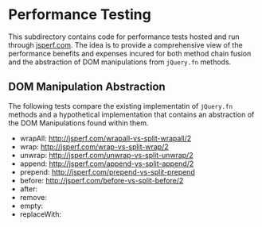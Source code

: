 # Performance Testing

This subdirectory contains code for performance tests hosted and run through [jsperf.com](http://jsperf.com). The idea is to provide a comprehensive view of the performance benefits and expenses incured for both method chain fusion and the abstraction of DOM manipulations from `jQuery.fn` methods.

## DOM Manipulation Abstraction

The following tests compare the existing implementatin of `jQuery.fn` methods and a hypothetical implementation that contains an abstraction of the DOM Manipulations found within them.

- wrapAll: http://jsperf.com/wrapall-vs-split-wrapall/2
- wrap: http://jsperf.com/wrap-vs-split-wrap/2
- unwrap: http://jsperf.com/unwrap-vs-split-unwrap/2
- append: http://jsperf.com/append-vs-split-append/2
- prepend: http://jsperf.com/prepend-vs-split-prepend
- before: http://jsperf.com/before-vs-split-before/2
- after:
- remove:
- empty:
- replaceWith:
